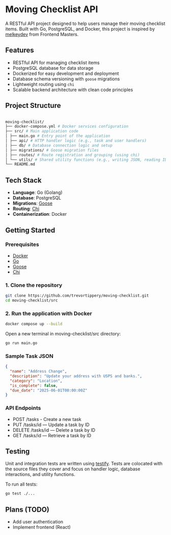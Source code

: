 # Moving Checklist API

A RESTful API project designed to help users manage their moving checklist items. Built with Go, PostgreSQL, and Docker, this project is inspired by [melkeydev](https://github.com/melkeydev) from Frontend Masters.

## Features


- RESTful API for managing checklist items
- PostgreSQL database for data storage
- Dockerized for easy development and deployment
- Database schema versioning with `goose` migrations
- Lightweight routing using `chi`
- Scalable backend architecture with clean code principles

## Project Structure
```graphql

moving-checklist/
├── docker-compose.yml # Docker services configuration
├── src/ # Main application code
│ ├── main.go # Entry point of the application
│ ├── api/ # HTTP handler logic (e.g., task and user handlers)
│ ├── db/ # Database connection logic and setup
│ ├── migrations/ # Goose migration files
│ ├── routes/ # Route registration and grouping (using chi)
│ └── utils/ # Shared utility functions (e.g., writing JSON, reading ID param)
└── README.md
```



## Tech Stack

- **Language**: Go (Golang)
- **Database**: PostgreSQL
- **Migrations**: [Goose](https://github.com/pressly/goose)
- **Routing**: [Chi](https://github.com/go-chi/chi)
- **Containerization**: Docker

## Getting Started

### Prerequisites

- [Docker](https://www.docker.com/)
- [Go](https://golang.org/)
- [Goose](https://github.com/pressly/goose)
- [Chi](https://github.com/go-chi/chi)

### 1. Clone the repository

```bash
git clone https://github.com/trevortippery/moving-checklist.git
cd moving-checklist/src
```

### 2. Run the application with Docker

```bash
docker compose up --build
```

Open a new terminal in moving-checklist/src directory:

```bash
go run main.go
```

### Sample Task JSON

```json
{
  "name": "Address Change",
  "description": "Update your address with USPS and banks.",
  "category": "Location",
  "is_complete": false,
  "due_date": "2025-06-01T00:00:00Z"
}
```


### API Endpoints

- POST /tasks - Create a new task
- PUT /tasks/id — Update a task by ID
- DELETE /tasks/id — Delete a task by ID
- GET /tasks/id — Retrieve a task by ID

## Testing

Unit and integration tests are written using [testify](https://github.com/stretchr/testify). Tests are colocated with the source files they cover and focus on handler logic, database interactions, and utility functions.

To run all tests:

```bash
go test ./...
```

## Plans (TODO)
- Add user authentication
- Implement frontend (React)
